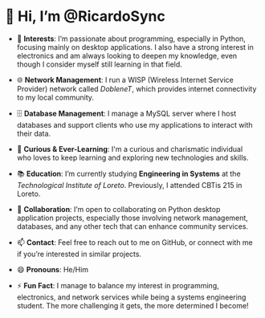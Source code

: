# 👋 Hi, I’m @RicardoSync

- 👀 **Interests**: I’m passionate about programming, especially in Python, focusing mainly on desktop applications. I also have a strong interest in electronics and am always looking to deepen my knowledge, even though I consider myself still learning in that field.

- 🌐 **Network Management**: I run a WISP (Wireless Internet Service Provider) network called *DobleneT*, which provides internet connectivity to my local community. 

- 🗄️ **Database Management**: I manage a MySQL server where I host databases and support clients who use my applications to interact with their data.

- 🌱 **Curious & Ever-Learning**: I'm a curious and charismatic individual who loves to keep learning and exploring new technologies and skills.

- 📚 **Education**: I’m currently studying **Engineering in Systems** at the *Technological Institute of Loreto*. Previously, I attended CBTis 215 in Loreto.

- 💞️ **Collaboration**: I’m open to collaborating on Python desktop application projects, especially those involving network management, databases, and any other tech that can enhance community services.

- 📫 **Contact**: Feel free to reach out to me on GitHub, or connect with me if you’re interested in similar projects.

- 😄 **Pronouns**: He/Him

- ⚡ **Fun Fact**: I manage to balance my interest in programming, electronics, and network services while being a systems engineering student. The more challenging it gets, the more determined I become!
